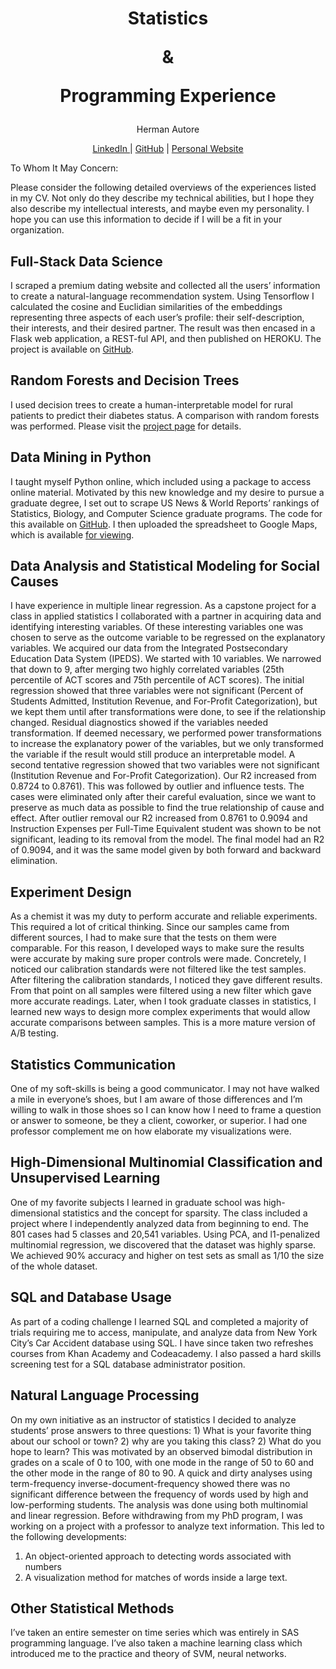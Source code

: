 <div align="center">
  <h1>
    <p>Statistics</p>
    <p>&</p>
    <p>Programming Experience</p>
  </h1>
  <p>Herman Autore</p>
  <a href=https://www.linkedin.com/in/hermanautore> LinkedIn </a> 
  | <a href="https://github.com/ChemGuy88">GitHub</a> 
  | <a href="https://www.hermanportfolio.blog/">Personal Website</a>
</div>

To Whom It May Concern:

Please consider the following detailed overviews of the experiences listed in my CV. Not only do they describe my technical abilities, but I hope they also describe my intellectual interests, and maybe even my personality. I hope you can use this information to decide if I will be a fit in your organization.

## Full-Stack Data Science
I scraped a premium dating website and collected all the users’ information to create a natural-language recommendation system. Using Tensorflow I calculated the cosine and Euclidian similarities of the embeddings representing three aspects of each user’s profile: their self-description, their interests, and their desired partner. The result was then encased in a Flask web application, a REST-ful API, and then published on HEROKU. The project is available on [GitHub](https://github.com/ChemGuy88/portfolio-recommendation).

## Random Forests and Decision Trees
I used decision trees to create a human-interpretable model for rural patients to predict their diabetes status. A comparison with random forests was performed. Please visit the [project page](https://github.com/ChemGuy88/portfolio-diabetes) for details.

## Data Mining in Python
I taught myself Python online, which included using a package to access online material. Motivated by this new knowledge and my desire to pursue a graduate degree, I set out to scrape US News & World Reports’ rankings of Statistics, Biology, and Computer Science graduate programs. The code for this available on [GitHub](https://github.com/ChemGuy88/US_News_Scraper). I then uploaded the spreadsheet to Google Maps, which is available [for viewing](https://drive.google.com/open?id=1Sf9PJm9u51cYH9fja2-7sp_txTs&usp=sharing).

## Data Analysis and Statistical Modeling for Social Causes
I have experience in multiple linear regression. As a capstone project for a class in applied statistics I collaborated with a partner in acquiring data and identifying interesting variables. Of these interesting variables one was chosen to serve as the outcome variable to be regressed on the explanatory variables. We acquired our data from the Integrated Postsecondary Education Data System  (IPEDS).
We started with 10 variables. We narrowed that down to 9, after merging two highly correlated variables (25th percentile of ACT scores and 75th percentile of ACT scores). The initial regression showed that three variables were not significant (Percent of Students Admitted, Institution Revenue, and For-Profit Categorization), but we kept them until after transformations were done, to see if the relationship changed.
Residual diagnostics showed if the variables needed transformation. If deemed necessary, we performed power transformations to increase the explanatory power of the variables, but we only transformed the variable if the result would still produce an interpretable model. A second tentative regression showed that two variables were not significant (Institution Revenue and For-Profit Categorization). Our R2 increased from 0.8724 to 0.8761). This was followed by outlier and influence tests. The cases were eliminated only after their careful evaluation, since we want to preserve as much data as possible to find the true relationship of cause and effect. After outlier removal our R2 increased from 0.8761 to 0.9094 and Instruction Expenses per Full-Time Equivalent student was shown to be not significant, leading to its removal from the model. The final model had an R2 of 0.9094, and it was the same model given by both forward and backward elimination.

## Experiment Design
As a chemist it was my duty to perform accurate and reliable experiments. This required a lot of critical thinking. Since our samples came from different sources, I had to make sure that the tests on them were comparable. For this reason, I developed ways to make sure the results were accurate by making sure proper controls were made. Concretely, I noticed our calibration standards were not filtered like the test samples. After filtering the calibration standards, I noticed they gave different results. From that point on all samples were filtered using a new filter which gave more accurate readings.
Later, when I took graduate classes in statistics, I learned new ways to design more complex experiments that would allow accurate comparisons between samples. This is a more mature version of A/B testing. 

## Statistics Communication
One of my soft-skills is being a good communicator. I may not have walked a mile in everyone’s shoes, but I am aware of those differences and I’m willing to walk in those shoes so I can know how I need to frame a question or answer to someone, be they a client, coworker, or superior. I had one professor complement me on how elaborate my visualizations were.

## High-Dimensional Multinomial Classification and Unsupervised Learning
One of my favorite subjects I learned in graduate school was high-dimensional statistics and the concept for sparsity.  The class included a project where I independently analyzed data from beginning to end. The 801 cases had 5 classes and 20,541 variables. Using PCA, and l1-penalized multinomial regression, we discovered that the dataset was highly sparse. We achieved 90% accuracy and higher on test sets as small as 1/10 the size of the whole dataset.

## SQL and Database Usage
As part of a coding challenge I learned SQL and completed a majority of trials requiring me to access, manipulate, and analyze data from New York City’s Car Accident database using SQL. I have since taken two refreshes courses from Khan Academy and Codeacademy. I also passed a hard skills screening test for a SQL database administrator position.

## Natural Language Processing
On my own initiative as an instructor of statistics I decided to analyze students’ prose answers to three questions: 1) What is your favorite thing about our school or town? 2) why are you taking this class? 2) What do you hope to learn? This was motivated by an observed bimodal distribution in grades on a scale of 0 to 100, with one mode in the range of 50 to 60 and the other mode in the range of 80 to 90. A quick and dirty analyses using term-frequency inverse-document-frequency showed there was no significant difference between the frequency of words used by high and low-performing students. The analysis was done using both multinomial and linear regression.
Before withdrawing from my PhD program, I was working on a project with a professor to analyze text information. This led to the following developments: 
1.	An object-oriented approach to detecting words associated with numbers
2.	A visualization method for matches of words inside a large text.

## Other Statistical Methods
I’ve taken an entire semester on time series which was entirely in SAS programming language. I’ve also taken a machine learning class which introduced me to the practice and theory of SVM, neural networks.


